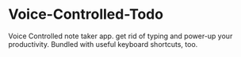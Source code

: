 # Voice-Controlled-Todo
Voice Controlled note taker app. get rid of typing and power-up your productivity. Bundled with useful keyboard shortcuts, too.
